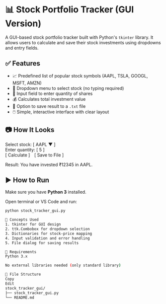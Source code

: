 # 📊 Stock Portfolio Tracker (GUI Version)

A GUI-based stock portfolio tracker built with Python's `tkinter` library. It allows users to calculate and save their stock investments using dropdowns and entry fields.

## ✅ Features

- 📈 Predefined list of popular stock symbols (AAPL, TSLA, GOOGL, MSFT, AMZN)
- 🔽 Dropdown menu to select stock (no typing required)
- 🔢 Input field to enter quantity of shares
- 💰 Calculates total investment value
- 💾 Option to save result to a `.txt` file
- 🖱️ Simple, interactive interface with clear layout

## 📷 How It Looks

Select stock: [ AAPL ▼ ]  
Enter quantity: [   5   ]  
[ Calculate ] [ Save to File ]

Result: You have invested ₹12345 in AAPL.


## ▶️ How to Run

Make sure you have **Python 3** installed.

Open terminal or VS Code and run:

```bash
python stock_tracker_gui.py

🧠 Concepts Used
1. tkinter for GUI design
2. ttk.Combobox for dropdown selection
3. Dictionaries for stock-price mapping
4. Input validation and error handling
5. File dialog for saving results

🧾 Requirements
Python 3.x

No external libraries needed (only standard library)

📂 File Structure
Copy
Edit
stock_tracker_gui/
├── stock_tracker_gui.py
└── README.md
